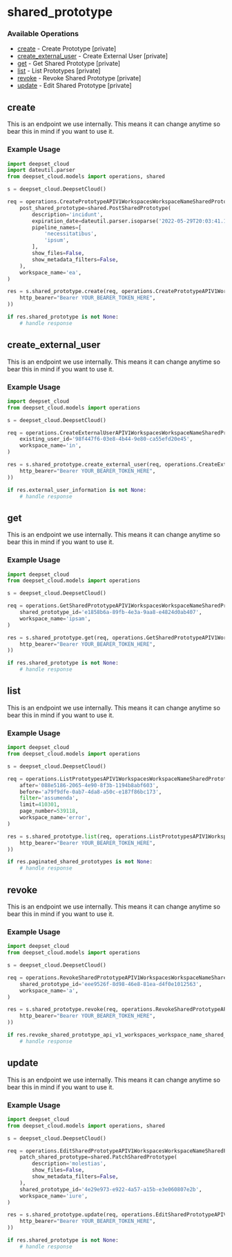 # shared_prototype

### Available Operations

* [create](#create) - Create Prototype [private]
* [create_external_user](#create_external_user) - Create External User [private]
* [get](#get) - Get Shared Prototype [private]
* [list](#list) - List Prototypes [private]
* [revoke](#revoke) - Revoke Shared Prototype [private]
* [update](#update) - Edit Shared Prototype [private]

## create

This is an endpoint we use internally. This means it can change anytime so bear this in mind if you want to use it.

### Example Usage

```python
import deepset_cloud
import dateutil.parser
from deepset_cloud.models import operations, shared

s = deepset_cloud.DeepsetCloud()

req = operations.CreatePrototypeAPIV1WorkspacesWorkspaceNameSharedPrototypesPostRequest(
    post_shared_prototype=shared.PostSharedPrototype(
        description='incidunt',
        expiration_date=dateutil.parser.isoparse('2022-05-29T20:03:41.130Z'),
        pipeline_names=[
            'necessitatibus',
            'ipsum',
        ],
        show_files=False,
        show_metadata_filters=False,
    ),
    workspace_name='ea',
)

res = s.shared_prototype.create(req, operations.CreatePrototypeAPIV1WorkspacesWorkspaceNameSharedPrototypesPostSecurity(
    http_bearer="Bearer YOUR_BEARER_TOKEN_HERE",
))

if res.shared_prototype is not None:
    # handle response
```

## create_external_user

This is an endpoint we use internally. This means it can change anytime so bear this in mind if you want to use it.

### Example Usage

```python
import deepset_cloud
from deepset_cloud.models import operations

s = deepset_cloud.DeepsetCloud()

req = operations.CreateExternalUserAPIV1WorkspacesWorkspaceNameSharedPrototypeUsersPostRequest(
    existing_user_id='98f447f6-03e8-4b44-9e80-ca55efd20e45',
    workspace_name='in',
)

res = s.shared_prototype.create_external_user(req, operations.CreateExternalUserAPIV1WorkspacesWorkspaceNameSharedPrototypeUsersPostSecurity(
    http_bearer="Bearer YOUR_BEARER_TOKEN_HERE",
))

if res.external_user_information is not None:
    # handle response
```

## get

This is an endpoint we use internally. This means it can change anytime so bear this in mind if you want to use it.

### Example Usage

```python
import deepset_cloud
from deepset_cloud.models import operations

s = deepset_cloud.DeepsetCloud()

req = operations.GetSharedPrototypeAPIV1WorkspacesWorkspaceNameSharedPrototypesSharedPrototypeIDGetRequest(
    shared_prototype_id='e1858b6a-89fb-4e3a-9aa8-e4824d0ab407',
    workspace_name='ipsam',
)

res = s.shared_prototype.get(req, operations.GetSharedPrototypeAPIV1WorkspacesWorkspaceNameSharedPrototypesSharedPrototypeIDGetSecurity(
    http_bearer="Bearer YOUR_BEARER_TOKEN_HERE",
))

if res.shared_prototype is not None:
    # handle response
```

## list

This is an endpoint we use internally. This means it can change anytime so bear this in mind if you want to use it.

### Example Usage

```python
import deepset_cloud
from deepset_cloud.models import operations

s = deepset_cloud.DeepsetCloud()

req = operations.ListPrototypesAPIV1WorkspacesWorkspaceNameSharedPrototypesGetRequest(
    after='088e5186-2065-4e90-8f3b-1194b8abf603',
    before='a79f9dfe-0ab7-4da8-a50c-e187f86bc173',
    filter='assumenda',
    limit=410301,
    page_number=539118,
    workspace_name='error',
)

res = s.shared_prototype.list(req, operations.ListPrototypesAPIV1WorkspacesWorkspaceNameSharedPrototypesGetSecurity(
    http_bearer="Bearer YOUR_BEARER_TOKEN_HERE",
))

if res.paginated_shared_prototypes is not None:
    # handle response
```

## revoke

This is an endpoint we use internally. This means it can change anytime so bear this in mind if you want to use it.

### Example Usage

```python
import deepset_cloud
from deepset_cloud.models import operations

s = deepset_cloud.DeepsetCloud()

req = operations.RevokeSharedPrototypeAPIV1WorkspacesWorkspaceNameSharedPrototypesSharedPrototypeIDDeleteRequest(
    shared_prototype_id='eee9526f-8d98-46e8-81ea-d4f0e1012563',
    workspace_name='a',
)

res = s.shared_prototype.revoke(req, operations.RevokeSharedPrototypeAPIV1WorkspacesWorkspaceNameSharedPrototypesSharedPrototypeIDDeleteSecurity(
    http_bearer="Bearer YOUR_BEARER_TOKEN_HERE",
))

if res.revoke_shared_prototype_api_v1_workspaces_workspace_name_shared_prototypes_shared_prototype_id_delete_200_application_json_any is not None:
    # handle response
```

## update

This is an endpoint we use internally. This means it can change anytime so bear this in mind if you want to use it.

### Example Usage

```python
import deepset_cloud
from deepset_cloud.models import operations, shared

s = deepset_cloud.DeepsetCloud()

req = operations.EditSharedPrototypeAPIV1WorkspacesWorkspaceNameSharedPrototypesSharedPrototypeIDPatchRequest(
    patch_shared_prototype=shared.PatchSharedPrototype(
        description='molestias',
        show_files=False,
        show_metadata_filters=False,
    ),
    shared_prototype_id='4e29e973-e922-4a57-a15b-e3e060807e2b',
    workspace_name='iure',
)

res = s.shared_prototype.update(req, operations.EditSharedPrototypeAPIV1WorkspacesWorkspaceNameSharedPrototypesSharedPrototypeIDPatchSecurity(
    http_bearer="Bearer YOUR_BEARER_TOKEN_HERE",
))

if res.shared_prototype is not None:
    # handle response
```
